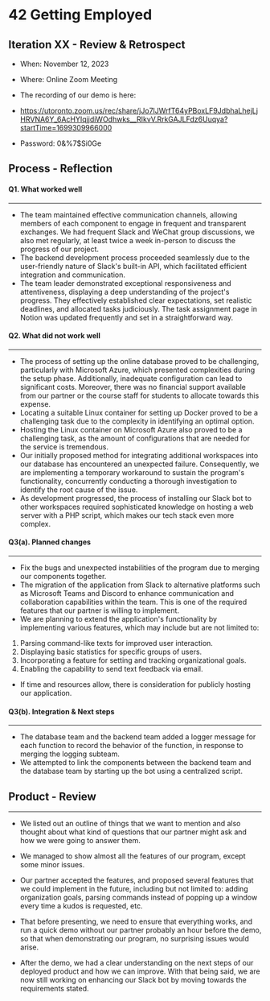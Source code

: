 
# 42 Getting Employed

[//]: # ( > _Note:_ This document is meant to be written during &#40;or shortly after&#41; your review meeting, which should happen fairly close to the due date.      )

[//]: # ( >      )

[//]: # ( > _Suggestion:_ Have your review meeting a day or two before the due date. This way you will have some time to go over &#40;and edit&#41; this document, and all team members should have a chance to make their contribution.)


## Iteration XX - Review & Retrospect

 * When: November 12, 2023
 * Where: Online Zoom Meeting 

 * The recording of our demo is here: 

 * https://utoronto.zoom.us/rec/share/jJo7lJWrfT64yPBoxLF9JdbhaLhejLjHRVNA6Y_6AcHYIqjjdiWOdhwks__RIkvV.RrkGAJLFdz6Uuqya?startTime=1699309966000
 * Password: 0&%7$Si0Ge

## Process - Reflection


#### Q1. What worked well

[//]: # (List **process-related** &#40;i.e. team organization and how you work&#41; decisions and actions that worked well.)

[//]: # ( * 2 - 4 important decisions, processes, actions, or anything else that worked well for you, ordered from most to least important.)

[//]: # ( * Give a supporting argument about what makes you think that way.)

[//]: # ( * Feel free to refer/link to process artifact&#40;s&#41;.)

---
 * The team maintained effective communication channels, allowing members of each component to engage in frequent and transparent exchanges. We had frequent Slack and WeChat group discussions, we also met regularly, at least twice a week in-person to discuss the progress of our project. 
 * The backend development process proceeded seamlessly due to the user-friendly nature of Slack's built-in API, which facilitated efficient integration and communication.
 * The team leader demonstrated exceptional responsiveness and attentiveness, displaying a deep understanding of the project's progress. They effectively established clear expectations, set realistic deadlines, and allocated tasks judiciously. The task assignment page in Notion was updated frequently and set in a straightforward way.

#### Q2. What did not work well

[//]: # (List **process-related** &#40;i.e. team organization and how you work&#41; decisions and actions that did not work well.)

[//]: # ( * 2 - 4 important decisions, processes, actions, or anything else that did not work well for you, ordered from most to least important.)

[//]: # ( * Give a supporting argument about what makes you think that way.)

[//]: # ( * Feel free to refer/link to process artifact&#40;s&#41;.)

---
 * The process of setting up the online database proved to be challenging, particularly with Microsoft Azure, which presented complexities during the setup phase. Additionally, inadequate configuration can lead to significant costs. Moreover, there was no financial support available from our partner or the course staff for students to allocate towards this expense.
 * Locating a suitable Linux container for setting up Docker proved to be a challenging task due to the complexity in identifying an optimal option.
 * Hosting the Linux container on Microsoft Azure also proved to be a challenging task, as the amount of configurations that are needed for the service is tremendous.
 * Our initially proposed method for integrating additional workspaces into our database has encountered an unexpected failure. Consequently, we are implementing a temporary workaround to sustain the program's functionality, concurrently conducting a thorough investigation to identify the root cause of the issue.
 * As development progressed, the process of installing our Slack bot to other workspaces required sophisticated knowledge on hosting a web server with a PHP script, which makes our tech stack even more complex. 

#### Q3(a). Planned changes

[//]: # (List any **process-related** &#40;i.e. team organization and/or how you work&#41; changes you are planning to make &#40;if there are any&#41;)

[//]: # ( * Ordered from most to least important, with supporting argument explaining a change.)

---

 * Fix the bugs and unexpected instabilities of the program due to merging our components together. 
 * The migration of the application from Slack to alternative platforms such as Microsoft Teams and Discord to enhance communication and collaboration capabilities within the team. This is one of the required features that our partner is willing to implement. 
 * We are planning to extend the application's functionality by implementing various features, which may include but are not limited to:

  1. Parsing command-like texts for improved user interaction.
  2. Displaying basic statistics for specific groups of users.
  3. Incorporating a feature for setting and tracking organizational goals.
  4. Enabling the capability to send text feedback via email.

- If time and resources allow, there is consideration for publicly hosting our application.



#### Q3(b). Integration & Next steps

[//]: # (Briefly explain how you integrated the previously developed individuals components as one product &#40;i.e. How did you combine the code from 3 sub-repos previously created&#41; and if/how the assignment was helpful or not helpful.)

[//]: # ( * Keep this very short &#40;1-3 lines&#41;.)

---

- The database team and the backend team added a logger message for each function to record the behavior of the function, in response to merging the logging subteam. 
- We attempted to link the components between the backend team and the database team by starting up the bot using a centralized script. 

## Product - Review

[//]: # (#### Q4. How was your product demo?)

[//]: # ( * How did you prepare your demo?)

[//]: # ( * What did you manage to demo to your partner?)

[//]: # ( * Did your partner accept the features? And were there change requests?)

[//]: # ( * What were your learnings through this process? This can be either from a process and/or product perspective.)

[//]: # ( * *This section will be marked very leniently so keep it brief and just make sure the points are addressed*)

---
* We listed out an outline of things that we want to mention and also thought about what kind of questions that our partner might ask and how we were going to answer them.

* We managed to show almost all the features of our program, except some minor issues.

* Our partner accepted the features, and proposed several features that we could implement in the future, including but not limited to: adding organization goals, parsing commands instead of popping up a window every time a kudos is requested, etc.

* That before presenting, we need to ensure that everything works, and run a quick demo without our partner probably an hour before the demo, so that when demonstrating our program, no surprising issues would arise.

* After the demo, we had a clear understanding on the next steps of our deployed product and how we can improve. With that being said, we are now still working on enhancing our Slack bot by moving towards the requirements stated. 